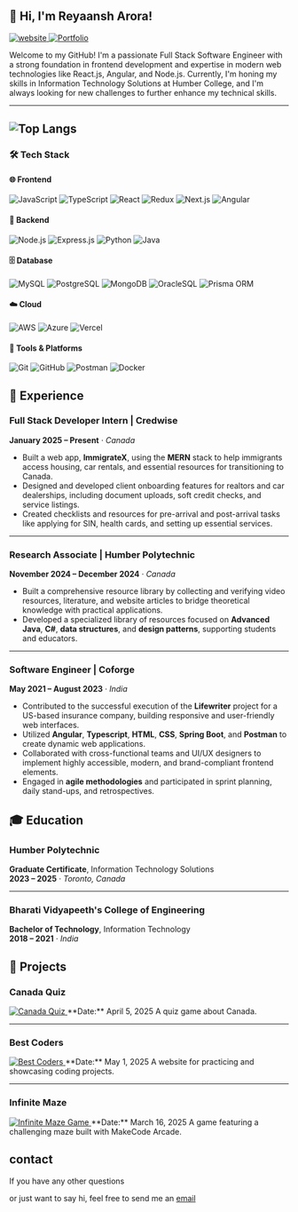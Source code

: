 ## 👋 Hi, I'm Reyaansh Arora!
<p>
<a href="https://reyaansharora26.github.io/reyaansharora26github.io/" target="_blank">
  <img src="https://img.shields.io/badge/Visit%20My%20Portfolio-blue?style=for-the-badge" alt="website" />
</a>

<a href="https://reyaansharora26.github.io/reyaansharora26github.io/" target="_blank">
  <img src="https://img.shields.io/badge/Visit%20My%20Portfolio-blue?style=for-the-badge" alt="Portfolio" />
</a>
  
</p>

Welcome to my GitHub! I'm a passionate Full Stack Software Engineer with a strong foundation in frontend development and
expertise in modern web technologies like React.js, Angular, and Node.js. Currently, I'm honing my skills in Information
Technology Solutions at Humber College, and I'm always looking for new challenges to further enhance my technical skills.

---

![Top Langs](https://github-readme-stats.vercel.app/api/top-langs/?username=rajatsachdeva31&theme=dark&show_icons=true&hide_border=true&layout=compact)
---

### 🛠️ **Tech Stack**

#### 🌐 Frontend
![JavaScript](https://img.shields.io/badge/-JavaScript-F7DF1E?logo=javascript&logoColor=black)
![TypeScript](https://img.shields.io/badge/TypeScript-3178C6?logo=typescript&logoColor=white)
![React](https://img.shields.io/badge/-React.js-61DAFB?logo=react&logoColor=black)
![Redux](https://img.shields.io/badge/Redux-764ABC?logo=redux&logoColor=fff)
![Next.js](https://img.shields.io/badge/next.js-000000?logo=nextdotjs&logoColor=white)
![Angular](https://img.shields.io/badge/-Angular-DD0031?logo=angular&logoColor=white)

#### 🧠 Backend
![Node.js](https://img.shields.io/badge/-Node.js-339933?logo=node.js&logoColor=white)
![Express.js](https://img.shields.io/badge/-Express.js-FFFFFF?logo=Express&logoColor=black)
![Python](https://img.shields.io/badge/-Python-3776AB?logo=python&logoColor=white)
![Java](https://img.shields.io/badge/-Java-ED8B00?logo=openjdk&logoColor=white)

#### 🗄️ Database
![MySQL](https://img.shields.io/badge/-SQL-4479A1?logo=MySQL&logoColor=white)
![PostgreSQL](https://img.shields.io/badge/PostgreSQL-316192?logo=postgresql&logoColor=white)
![MongoDB](https://img.shields.io/badge/MongoDB-%234ea94b.svg?logo=mongodb&logoColor=white)
![OracleSQL](https://img.shields.io/badge/Oracle-F80000?&logo=Oracle&logoColor=white)
![Prisma ORM](https://img.shields.io/badge/-Prisma-5a67d8?logo=Prisma&logoColor=white)

#### ☁️ Cloud
![AWS](https://img.shields.io/badge/Amazon_Web_Services-232F3E?logo=amazon-web-services&logoColor=white)
![Azure](https://img.shields.io/badge/Microsoft_Azure-0078D4?logo=microsoft-azure&logoColor=white)
![Vercel](https://img.shields.io/badge/Vercel-000000?logo=vercel&logoColor=white)

#### 🧰 Tools & Platforms
![Git](https://img.shields.io/badge/-Git-F05032?logo=git&logoColor=white)
![GitHub](https://img.shields.io/badge/-Github-000000?logo=Github&logoColor=white)
![Postman](https://img.shields.io/badge/-Postman-FF6C37?logo=postman&logoColor=white)
![Docker](https://img.shields.io/badge/-Docker-2496ED?logo=docker&logoColor=white)





## 💼 Experience

### Full Stack Developer Intern | Credwise  
**January 2025 – Present** · *Canada*  
- Built a web app, **ImmigrateX**, using the **MERN** stack to help immigrants access housing, car rentals, and essential resources for transitioning to Canada.  
- Designed and developed client onboarding features for realtors and car dealerships, including document uploads, soft credit checks, and service listings.  
- Created checklists and resources for pre-arrival and post-arrival tasks like applying for SIN, health cards, and setting up essential services.

---

### Research Associate | Humber Polytechnic  
**November 2024 – December 2024** · *Canada*  
- Built a comprehensive resource library by collecting and verifying video resources, literature, and website articles to bridge theoretical knowledge with practical applications.  
- Developed a specialized library of resources focused on **Advanced Java**, **C#**, **data structures**, and **design patterns**, supporting students and educators.

---

### Software Engineer | Coforge  
**May 2021 – August 2023** · *India*  
- Contributed to the successful execution of the **Lifewriter** project for a US-based insurance company, building responsive and user-friendly web interfaces.  
- Utilized **Angular**, **Typescript**, **HTML**, **CSS**, **Spring Boot**, and **Postman** to create dynamic web applications.  
- Collaborated with cross-functional teams and UI/UX designers to implement highly accessible, modern, and brand-compliant frontend elements.  
- Engaged in **agile methodologies** and participated in sprint planning, daily stand-ups, and retrospectives.




## 🎓 Education

### Humber Polytechnic  
**Graduate Certificate**, Information Technology Solutions  
**2023 – 2025** · *Toronto, Canada*

---

### Bharati Vidyapeeth's College of Engineering  
**Bachelor of Technology**, Information Technology  
**2018 – 2021** · *India*





## 🧩 Projects

### Canada Quiz  
<a href="https://reyaansharora26.github.io/canada-quiz-app/" target="_blank">
  <img src="https://img.shields.io/badge/Canada%20Quiz-blue?style=for-the-badge" alt="Canada Quiz" />
</a>  
**Date:** April 5, 2025  
A quiz game about Canada.

---

### Best Coders  
<a href="https://reyaansharora26.github.io/best%20coders/" target="_blank">
  <img src="https://img.shields.io/badge/Best%20Coders-blue?style=for-the-badge" alt="Best Coders" />
</a>  
**Date:** May 1, 2025  
A website for practicing and showcasing coding projects.

---

### Infinite Maze  
<a href="https://arcade.makecode.com/S43088-10913-67404-52003" target="_blank">
  <img src="https://img.shields.io/badge/Infinite%20Maze-blue?style=for-the-badge" alt="Infinite Maze Game" />
</a>  
**Date:** March 16, 2025  
A game featuring a challenging maze built with MakeCode Arcade.

## contact
<p>If you have any other questions</p>
<p>or just want to say hi, feel free to send me an  <a href="mailto:reyaansharora2016@gmail.com" target="_blank" rel="noopener noreferrer">email</a></p>













